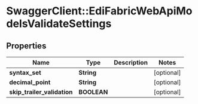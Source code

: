 # SwaggerClient::EdiFabricWebApiModelsValidateSettings

## Properties
Name | Type | Description | Notes
------------ | ------------- | ------------- | -------------
**syntax_set** | **String** |  | [optional] 
**decimal_point** | **String** |  | [optional] 
**skip_trailer_validation** | **BOOLEAN** |  | [optional] 


